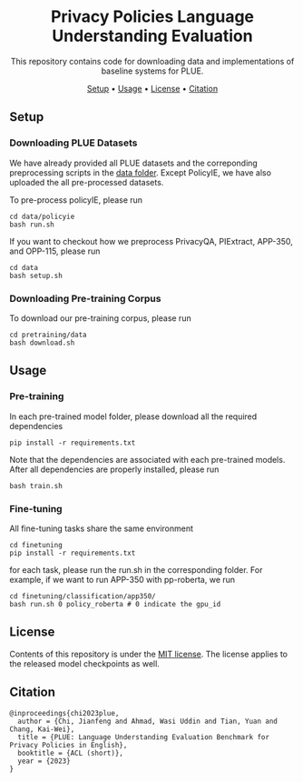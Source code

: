 <div align="center">

<h1>Privacy Policies Language Understanding Evaluation</h1>

This repository contains code for downloading data and implementations of baseline systems for PLUE.

<p align="center">
  <a href="#setup">Setup</a> •
  <a href="#Usage">Usage</a> •
  <a href="#license">License</a> • 
  <a href="#citation">Citation</a>
</p>

</div>

## Setup

### Downloading PLUE Datasets 

We have already provided all PLUE datasets and the correponding preprocessing scripts in the [data folder](https://github.com/JFChi/PLUE/tree/main/data). Except PolicyIE, we have also uploaded the all pre-processed datasets. 

To pre-process policyIE, please run
```
cd data/policyie
bash run.sh 
```

If you want to checkout how we preprocess PrivacyQA, PIExtract, APP-350, and OPP-115, please run
```
cd data
bash setup.sh
```

### Downloading Pre-training Corpus

To download our pre-training corpus, please run
```
cd pretraining/data
bash download.sh 
```

## Usage

### Pre-training

In each pre-trained model folder, please download all the required dependencies
```
pip install -r requirements.txt
```

Note that the dependencies are associated with each pre-trained models. After all dependencies are properly installed, please run

```
bash train.sh
```

### Fine-tuning

All fine-tuning tasks share the same environment
```
cd finetuning
pip install -r requirements.txt
```

for each task, please run the run.sh in the corresponding folder. For example, if we want to run APP-350 with pp-roberta, we run
```
cd finetuning/classification/app350/
bash run.sh 0 policy_roberta # 0 indicate the gpu_id
```

## License

Contents of this repository is under the [MIT license](https://opensource.org/licenses/MIT). The license applies to the
released model checkpoints as well.

## Citation

```
@inproceedings{chi2023plue,
  author = {Chi, Jianfeng and Ahmad, Wasi Uddin and Tian, Yuan and Chang, Kai-Wei},
  title = {PLUE: Language Understanding Evaluation Benchmark for Privacy Policies in English},
  booktitle = {ACL (short)},
  year = {2023}
}
```

